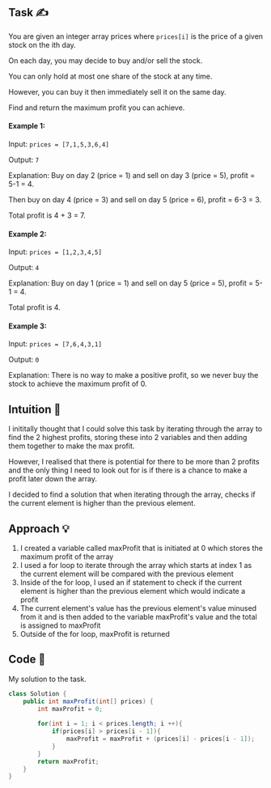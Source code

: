 ## Task ✍
You are given an integer array prices where ```prices[i]``` is the price of a given stock on the ith day.

On each day, you may decide to buy and/or sell the stock. 

You can only hold at most one share of the stock at any time. 

However, you can buy it then immediately sell it on the same day.

Find and return the maximum profit you can achieve.

#### Example 1:
Input: ```prices = [7,1,5,3,6,4]```

Output: ```7```

Explanation: Buy on day 2 (price = 1) and sell on day 3 (price = 5), profit = 5-1 = 4.

Then buy on day 4 (price = 3) and sell on day 5 (price = 6), profit = 6-3 = 3.

Total profit is 4 + 3 = 7.

#### Example 2:
Input: ```prices = [1,2,3,4,5]```

Output: ```4```

Explanation: Buy on day 1 (price = 1) and sell on day 5 (price = 5), profit = 5-1 = 4.

Total profit is 4.

#### Example 3:
Input: ```prices = [7,6,4,3,1]```

Output: ```0```

Explanation: There is no way to make a positive profit, so we never buy the stock to achieve the maximum profit of 0.

## Intuition 💬
<!-- Describe your first thoughts on how to solve this problem. -->
I inititally thought that I could solve this task by iterating through the array to find the 2 highest profits, storing these into 2 variables and then adding them together to make the max profit.

However, I realised that there is potential for there to be more than 2 profits and the only thing I need to look out for is if there is a chance to make a profit later down the array.

I decided to find a solution that when iterating through the array, checks if the current element is higher than the previous element.

## Approach 💡
<!-- Describe your approach to solving the problem. -->
1. I created a variable called maxProfit that is initiated at 0 which stores the maximum profit of the array
2. I used a for loop to iterate through the array which starts at index 1 as the current element will be compared with the previous element
3. Inside of the for loop, I used an if statement to check if the current element is higher than the previous element which would indicate a profit
4. The current element's value has the previous element's value minused from it and is then added to the variable maxProfit's value and the total is assigned to maxProfit
5. Outside of the for loop, maxProfit is returned

## Code 📝
My solution to the task.
```java
class Solution {
    public int maxProfit(int[] prices) {
        int maxProfit = 0;
        
        for(int i = 1; i < prices.length; i ++){
            if(prices[i] > prices[i - 1]){
                maxProfit = maxProfit + (prices[i] - prices[i - 1]);
            }
        }
        return maxProfit;
    }
}
```
